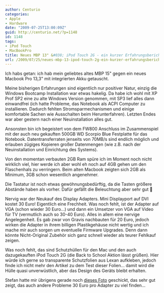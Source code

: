 ```yaml
---
author: Centurio
categories:
- Apple
- Hardware
date: "2009-07-25T13:00:09Z"
guid: http://centurio.net/?p=1148
id: 1148
tags:
- iPod Touch
- MacBookPro
title: Neues MBP 13" &#038; iPod Touch 2G - ein kurzer Erfahrungsbericht
url: /2009/07/25/neues-mbp-13-ipod-touch-2g-ein-kurzer-erfahrungsbericht/
---
```

Ich habs getan: ich hab mein geliebtes altes MBP 15" gegen ein neues Macbook Pro 13,3" mit integrierten Akku getauscht.

Meine bisherigen Erfahrungen sind eigentlich nur positiver Natur, einzig die Windows Bootcamp Installation war etwas hakelig. Da habe ich wohl mit XP Prof SP2 eine zu alte Windows Version genommen, mit SP3 lief alles dann einwandfrei (ich hatte Probleme, das Notebook als ACPI Computer zu installieren. Dadurch fehlten Stromsparmechanismen und einige komfortable Sachen wie Ausschalten beim Herunterfahren). Letzten Endes war aber gestern nach einer Neuinstallation alles gut.

Ansonsten bin ich begeistert von dem FW800 Anschluss im Zusammenspiel mit der auch neu gekauften 500GB WD Scorpio Blue Festplatte für das Notebook. Datentransferraten jenseits von 70MB/s sind endlich möglich und erlauben zügiges Kopieren großer Datenmengen (wie z.B. nach der Neuinstallation und Einrichtung des Systems).

Von den momentan verbauten 2GB Ram spüre ich im Moment noch nicht wirklich viel, hier werde ich aber wohl eh noch auf 4GB gehen um den Flaschenhals zu verringern. Beim alten Macbook zeigten sich 2GB als Minimum, 3GB schon wesentlich angenehmer.

Die Tastatur ist noch etwas gewöhnungsbedürftig, da die Tasten größere Abstände haben als vorher. Dafür gefällt die Beleuchtung aber sehr gut 🙂

Nervig war der Neukauf des Display Adapters. Mini Displayport auf DVI kostet 30 Euro! Eigentlich eine Frechheit. Was noch fehlt, ist der Adapter auf VGA (schon wieder 30 Euro&#8230;) und dann ein Umsetzer von VGA auf Video für TV (vermutlich auch so 30-40 Euro). Alles in allem eine nervige Angelegenheit. Es gab zwar von Gravis nachbauten für 20 Euro, jedoch wirken die Adapter in ihrem billigen Plastikgehäuse nicht wertig und ich mache mir auch sorgen um eventuelle Firmware Upgrades. Denn dann könnte Nicht-Original Zubehör sich ganz schnell wieder als teurer Fehlkauf zeigen.

Was noch fehlt, das sind Schutzhüllen für den Mac und den auch dazugekauften iPod Touch 2G (die Back to School Aktion lässt grüßen). Hier würde ich gerne so transparente Schutzfolien aus Lexan aufkleben, jedoch finde ich nicht mehr den Artikel zu dem Test dieser Folien&#8230; damit wird die Hülle quasi unverwüstlich, aber das Design des Geräts bleibt erhalten.

Stefan hatte mir übrigens gerade noch [dieses Foto](http://blog.mareenfischinger.com/post/140886657/presenting-eur-100-worth-of-unnecessary-madness) geschickt, das sehr gut zeigt, das auch andere Probleme 30 Euro pro Adapter zu viel finden&#8230;